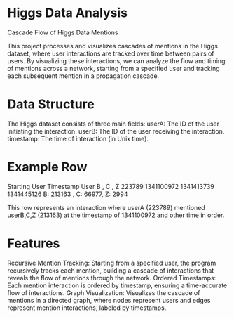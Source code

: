 # Higgs Data Analysis
Cascade Flow of Higgs Data Mentions 

This project processes and visualizes cascades of mentions in the Higgs dataset, where user interactions are tracked over time between pairs of users. By visualizing these interactions, we can analyze the flow and timing of mentions across a network, starting from a specified user and tracking each subsequent mention in a propagation cascade.
# Data Structure
The Higgs dataset consists of three main fields:
userA: The ID of the user initiating the interaction.
userB: The ID of the user receiving the interaction.
timestamp: The time of interaction (in Unix time).
# Example Row
Starting User
Timestamp
 User B , C , Z 
223789
1341100972
1341413739
1341445126
 B: 213163 , 
C: 66977, 
Z: 2994

This row represents an interaction where userA (223789) mentioned userB,C,Z (213163) at the timestamp of 1341100972 and other time in order.
# Features
Recursive Mention Tracking: Starting from a specified user, the program recursively tracks each mention, building a cascade of interactions that reveals the flow of mentions through the network.
Ordered Timestamps: Each mention interaction is ordered by timestamp, ensuring a time-accurate flow of interactions.
Graph Visualization: Visualizes the cascade of mentions in a directed graph, where nodes represent users and edges represent mention interactions, labeled by timestamps.

